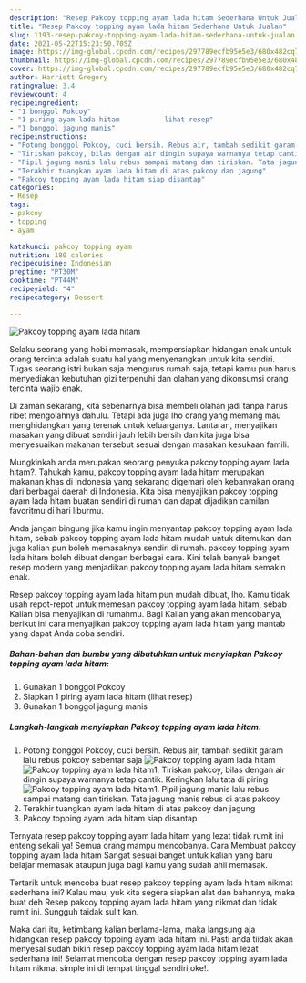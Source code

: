 ```yaml
---
description: "Resep Pakcoy topping ayam lada hitam Sederhana Untuk Jualan"
title: "Resep Pakcoy topping ayam lada hitam Sederhana Untuk Jualan"
slug: 1193-resep-pakcoy-topping-ayam-lada-hitam-sederhana-untuk-jualan
date: 2021-05-22T15:23:50.705Z
image: https://img-global.cpcdn.com/recipes/297789ecfb95e5e3/680x482cq70/pakcoy-topping-ayam-lada-hitam-foto-resep-utama.jpg
thumbnail: https://img-global.cpcdn.com/recipes/297789ecfb95e5e3/680x482cq70/pakcoy-topping-ayam-lada-hitam-foto-resep-utama.jpg
cover: https://img-global.cpcdn.com/recipes/297789ecfb95e5e3/680x482cq70/pakcoy-topping-ayam-lada-hitam-foto-resep-utama.jpg
author: Harriett Gregory
ratingvalue: 3.4
reviewcount: 4
recipeingredient:
- "1 bonggol Pokcoy"
- "1 piring ayam lada hitam           lihat resep"
- "1 bonggol jagung manis"
recipeinstructions:
- "Potong bonggol Pokcoy, cuci bersih. Rebus air, tambah sedikit garam lalu rebus pokcoy sebentar saja"
- "Tiriskan pakcoy, bilas dengan air dingin supaya warnanya tetap cantik. Keringkan lalu tata di piring"
- "Pipil jagung manis lalu rebus sampai matang dan tiriskan. Tata jagung manis rebus di atas pakcoy"
- "Terakhir tuangkan ayam lada hitam di atas pakcoy dan jagung"
- "Pakcoy topping ayam lada hitam siap disantap"
categories:
- Resep
tags:
- pakcoy
- topping
- ayam

katakunci: pakcoy topping ayam 
nutrition: 180 calories
recipecuisine: Indonesian
preptime: "PT30M"
cooktime: "PT44M"
recipeyield: "4"
recipecategory: Dessert

---
```



![Pakcoy topping ayam lada hitam](https://img-global.cpcdn.com/recipes/297789ecfb95e5e3/680x482cq70/pakcoy-topping-ayam-lada-hitam-foto-resep-utama.jpg)

Selaku seorang yang hobi memasak, mempersiapkan hidangan enak untuk orang tercinta adalah suatu hal yang menyenangkan untuk kita sendiri. Tugas seorang istri bukan saja mengurus rumah saja, tetapi kamu pun harus menyediakan kebutuhan gizi terpenuhi dan olahan yang dikonsumsi orang tercinta wajib enak.

Di zaman  sekarang, kita sebenarnya bisa membeli olahan jadi tanpa harus ribet mengolahnya dahulu. Tetapi ada juga lho orang yang memang mau menghidangkan yang terenak untuk keluarganya. Lantaran, menyajikan masakan yang dibuat sendiri jauh lebih bersih dan kita juga bisa menyesuaikan makanan tersebut sesuai dengan masakan kesukaan famili. 



Mungkinkah anda merupakan seorang penyuka pakcoy topping ayam lada hitam?. Tahukah kamu, pakcoy topping ayam lada hitam merupakan makanan khas di Indonesia yang sekarang digemari oleh kebanyakan orang dari berbagai daerah di Indonesia. Kita bisa menyajikan pakcoy topping ayam lada hitam buatan sendiri di rumah dan dapat dijadikan camilan favoritmu di hari liburmu.

Anda jangan bingung jika kamu ingin menyantap pakcoy topping ayam lada hitam, sebab pakcoy topping ayam lada hitam mudah untuk ditemukan dan juga kalian pun boleh memasaknya sendiri di rumah. pakcoy topping ayam lada hitam boleh dibuat dengan berbagai cara. Kini telah banyak banget resep modern yang menjadikan pakcoy topping ayam lada hitam semakin enak.

Resep pakcoy topping ayam lada hitam pun mudah dibuat, lho. Kamu tidak usah repot-repot untuk memesan pakcoy topping ayam lada hitam, sebab Kalian bisa menyajikan di rumahmu. Bagi Kalian yang akan mencobanya, berikut ini cara menyajikan pakcoy topping ayam lada hitam yang mantab yang dapat Anda coba sendiri.

<!--inarticleads1-->

##### Bahan-bahan dan bumbu yang dibutuhkan untuk menyiapkan Pakcoy topping ayam lada hitam:

1. Gunakan 1 bonggol Pokcoy
1. Siapkan 1 piring ayam lada hitam           (lihat resep)
1. Gunakan 1 bonggol jagung manis




<!--inarticleads2-->

##### Langkah-langkah menyiapkan Pakcoy topping ayam lada hitam:

1. Potong bonggol Pokcoy, cuci bersih. Rebus air, tambah sedikit garam lalu rebus pokcoy sebentar saja
<img src="https://img-global.cpcdn.com/steps/f316a9ba90d9edcb/160x128cq70/pakcoy-topping-ayam-lada-hitam-langkah-memasak-1-foto.jpg" alt="Pakcoy topping ayam lada hitam"><img src="https://img-global.cpcdn.com/steps/6ed97833eea1561f/160x128cq70/pakcoy-topping-ayam-lada-hitam-langkah-memasak-1-foto.jpg" alt="Pakcoy topping ayam lada hitam">1. Tiriskan pakcoy, bilas dengan air dingin supaya warnanya tetap cantik. Keringkan lalu tata di piring
<img src="https://img-global.cpcdn.com/steps/7a6cc4205d77735b/160x128cq70/pakcoy-topping-ayam-lada-hitam-langkah-memasak-2-foto.jpg" alt="Pakcoy topping ayam lada hitam">1. Pipil jagung manis lalu rebus sampai matang dan tiriskan. Tata jagung manis rebus di atas pakcoy
1. Terakhir tuangkan ayam lada hitam di atas pakcoy dan jagung
1. Pakcoy topping ayam lada hitam siap disantap




Ternyata resep pakcoy topping ayam lada hitam yang lezat tidak rumit ini enteng sekali ya! Semua orang mampu mencobanya. Cara Membuat pakcoy topping ayam lada hitam Sangat sesuai banget untuk kalian yang baru belajar memasak ataupun juga bagi kamu yang sudah ahli memasak.

Tertarik untuk mencoba buat resep pakcoy topping ayam lada hitam nikmat sederhana ini? Kalau mau, yuk kita segera siapkan alat dan bahannya, maka buat deh Resep pakcoy topping ayam lada hitam yang nikmat dan tidak rumit ini. Sungguh taidak sulit kan. 

Maka dari itu, ketimbang kalian berlama-lama, maka langsung aja hidangkan resep pakcoy topping ayam lada hitam ini. Pasti anda tiidak akan menyesal sudah bikin resep pakcoy topping ayam lada hitam lezat sederhana ini! Selamat mencoba dengan resep pakcoy topping ayam lada hitam nikmat simple ini di tempat tinggal sendiri,oke!.

